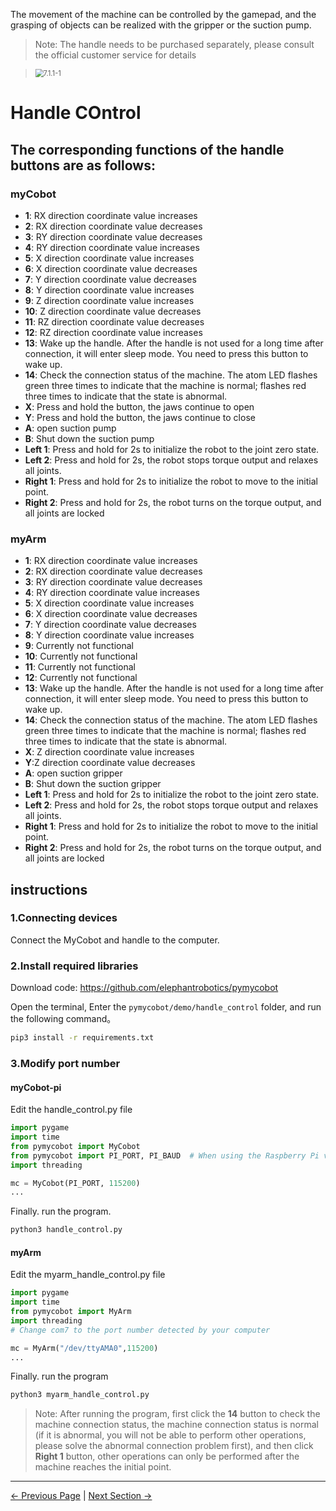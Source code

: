 The movement of the machine can be controlled by the gamepad, and the grasping of objects can be realized with the gripper or the suction pump.

> Note: The handle needs to be purchased separately, please consult the official customer service for details

> <img src="../../resources/10-ApplicationBasePython/handle.jpg" alt="7.1.1-1" style="zoom: 80%;" />

# Handle COntrol

## The corresponding functions of the handle buttons are as follows:

### myCobot

- **1**: RX direction coordinate value increases
- **2**: RX direction coordinate value decreases
- **3**: RY direction coordinate value decreases
- **4**: RY direction coordinate value increases
- **5**: X direction coordinate value increases
- **6**: X direction coordinate value decreases
- **7**: Y direction coordinate value decreases
- **8**: Y direction coordinate value increases
- **9**: Z direction coordinate value increases
- **10**: Z direction coordinate value decreases
- **11**: RZ direction coordinate value decreases
- **12**: RZ direction coordinate value increases
- **13**: Wake up the handle. After the handle is not used for a long time after connection, it will enter sleep mode. You need to press this button to wake up.
- **14**: Check the connection status of the machine. The atom LED flashes green three times to indicate that the machine is normal; flashes red three times to indicate that the state is abnormal.
- **X**: Press and hold the button, the jaws continue to open
- **Y**: Press and hold the button, the jaws continue to close
- **A**: open suction pump
- **B**: Shut down the suction pump
- **Left 1**: Press and hold for 2s to initialize the robot to the joint zero state.
- **Left 2**: Press and hold for 2s, the robot stops torque output and relaxes all joints.
- **Right 1**: Press and hold for 2s to initialize the robot to move to the initial point.
- **Right 2**: Press and hold for 2s, the robot turns on the torque output, and all joints are locked

### myArm

- **1**: RX direction coordinate value increases
- **2**: RX direction coordinate value decreases
- **3**: RY direction coordinate value decreases
- **4**: RY direction coordinate value increases
- **5**: X direction coordinate value increases
- **6**: X direction coordinate value decreases
- **7**: Y direction coordinate value decreases
- **8**: Y direction coordinate value increases
- **9**: Currently not functional
- **10**: Currently not functional
- **11**: Currently not functional
- **12**: Currently not functional
- **13**: Wake up the handle. After the handle is not used for a long time after connection, it will enter sleep mode. You need to press this button to wake up.
- **14**: Check the connection status of the machine. The atom LED flashes green three times to indicate that the machine is normal; flashes red three times to indicate that the state is abnormal.
- **X**: Z direction coordinate value increases
- **Y**:Z direction coordinate value decreases
- **A**: open suction gripper
- **B**: Shut down the suction gripper
- **Left 1**: Press and hold for 2s to initialize the robot to the joint zero state.
- **Left 2**: Press and hold for 2s, the robot stops torque output and relaxes all joints.
- **Right 1**: Press and hold for 2s to initialize the robot to move to the initial point.
- **Right 2**: Press and hold for 2s, the robot turns on the torque output, and all joints are locked

## instructions

### 1.Connecting devices

Connect the MyCobot and handle to the computer.

### 2.Install required libraries

Download code: https://github.com/elephantrobotics/pymycobot

Open the terminal, Enter the `pymycobot/demo/handle_control` folder, and run the following command。

```bash
pip3 install -r requirements.txt
```

### 3.Modify port number

#### myCobot-pi

Edit the handle_control.py file

```python
import pygame
import time
from pymycobot import MyCobot
from pymycobot import PI_PORT, PI_BAUD  # When using the Raspberry Pi version of mycobot, these two variables can be referenced for MyCobot initialisation
import threading

mc = MyCobot(PI_PORT, 115200)
...
```

Finally. run the program.

```bash
python3 handle_control.py
```

#### myArm

Edit the myarm_handle_control.py file

```python
import pygame
import time
from pymycobot import MyArm
import threading
# Change com7 to the port number detected by your computer

mc = MyArm("/dev/ttyAMA0",115200)
...
```

Finally. run the program

```bash
python3 myarm_handle_control.py
```

> Note: After running the program, first click the **14** button to check the machine connection status, the machine connection status is normal (if it is abnormal, you will not be able to perform other operations, please solve the abnormal connection problem first), and then click **Right 1** button, other operations can only be performed after the machine reaches the initial point.

---

[← Previous Page](4_drag.md) | [Next Section →](6_example.md)
